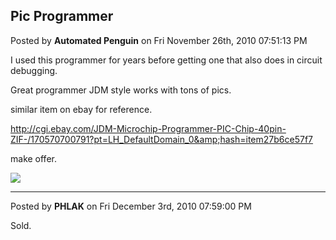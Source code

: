 ## Pic Programmer
Posted by **Automated Penguin** on Fri November 26th, 2010 07:51:13 PM

I used this programmer for years before getting one that also does in circuit
debugging.

Great programmer JDM style works with tons of pics.

similar item on ebay for reference.

<http://cgi.ebay.com/JDM-Microchip-Programmer-PIC-Chip-40pin-ZIF-/170570700791?pt=LH_DefaultDomain_0&amp;hash=item27b6ce57f7>

make offer.

![](http://www.public.asu.edu/~cbock/JUNK/sale/picprog.JPG)

--------------------------------------------------------------------------------

Posted by **PHLAK** on Fri December 3rd, 2010 07:59:00 PM

Sold.
